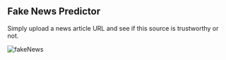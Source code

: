 ## Fake News Predictor

Simply upload a news article URL and see if this source is trustworthy or not.

![fakeNews](https://github.com/user-attachments/assets/ce2dee69-59e9-4def-a8b4-942bacb4ab10)
